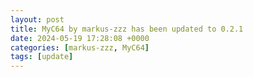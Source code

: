 ```yaml
---
layout: post
title: MyC64 by markus-zzz has been updated to 0.2.1
date: 2024-05-19 17:28:08 +0000
categories: [markus-zzz, MyC64]
tags: [update]
---
```


